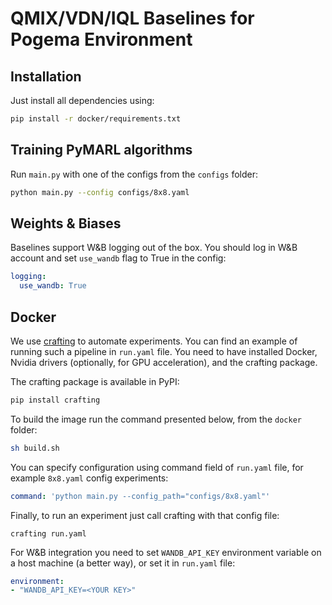# QMIX/VDN/IQL Baselines for Pogema Environment

## Installation
Just install all dependencies using:
```bash
pip install -r docker/requirements.txt
```

## Training PyMARL algorithms
Run ```main.py``` with one of the configs from the ``configs`` folder:
```bash
python main.py --config configs/8x8.yaml
```

## Weights & Biases 

Baselines support W&B logging out of the box. 
You should log in W&B account and set ``use_wandb`` flag to True in the config:
```yaml
logging:
  use_wandb: True
```

## Docker 
We use [crafting](https://pypi.org/project/crafting/) to automate experiments. 
You can find an example of running such a pipeline in ```run.yaml``` file. 
You need to have installed Docker, Nvidia drivers (optionally, for GPU acceleration), and the crafting package. 

The crafting package is available in PyPI:
```bash
pip install crafting
```


To build the image run the command presented below, from the ```docker``` folder:
```bash
sh build.sh
```

You can specify configuration using command field of ```run.yaml``` file, for example ```8x8.yaml``` config experiments:
```yaml
command: 'python main.py --config_path="configs/8x8.yaml"'
```

Finally, to run an experiment just call crafting with that config file:
```
crafting run.yaml
```

For W&B integration you need to set ``WANDB_API_KEY`` environment variable on a host machine (a better way), or set it in ``run.yaml`` file:
```yaml
environment:
- "WANDB_API_KEY=<YOUR KEY>"
```

